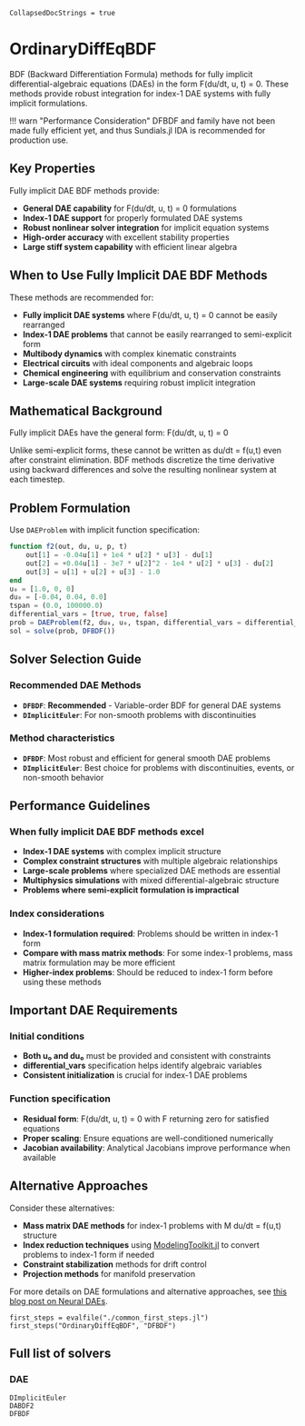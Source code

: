 ```@meta
CollapsedDocStrings = true
```

# OrdinaryDiffEqBDF

BDF (Backward Differentiation Formula) methods for fully implicit differential-algebraic equations (DAEs) in the form F(du/dt, u, t) = 0. These methods provide robust integration for index-1 DAE systems with fully implicit formulations.

!!! warn "Performance Consideration"
    DFBDF and family have not been made fully efficient yet, and thus Sundials.jl IDA is recommended for production use.

## Key Properties

Fully implicit DAE BDF methods provide:

- **General DAE capability** for F(du/dt, u, t) = 0 formulations
- **Index-1 DAE support** for properly formulated DAE systems
- **Robust nonlinear solver integration** for implicit equation systems
- **High-order accuracy** with excellent stability properties
- **Large stiff system capability** with efficient linear algebra

## When to Use Fully Implicit DAE BDF Methods

These methods are recommended for:

- **Fully implicit DAE systems** where F(du/dt, u, t) = 0 cannot be easily rearranged
- **Index-1 DAE problems** that cannot be easily rearranged to semi-explicit form
- **Multibody dynamics** with complex kinematic constraints
- **Electrical circuits** with ideal components and algebraic loops
- **Chemical engineering** with equilibrium and conservation constraints
- **Large-scale DAE systems** requiring robust implicit integration

## Mathematical Background

Fully implicit DAEs have the general form:
F(du/dt, u, t) = 0

Unlike semi-explicit forms, these cannot be written as du/dt = f(u,t) even after constraint elimination. BDF methods discretize the time derivative using backward differences and solve the resulting nonlinear system at each timestep.

## Problem Formulation

Use `DAEProblem` with implicit function specification:

```julia
function f2(out, du, u, p, t)
    out[1] = -0.04u[1] + 1e4 * u[2] * u[3] - du[1]
    out[2] = +0.04u[1] - 3e7 * u[2]^2 - 1e4 * u[2] * u[3] - du[2]
    out[3] = u[1] + u[2] + u[3] - 1.0
end
u₀ = [1.0, 0, 0]
du₀ = [-0.04, 0.04, 0.0]
tspan = (0.0, 100000.0)
differential_vars = [true, true, false]
prob = DAEProblem(f2, du₀, u₀, tspan, differential_vars = differential_vars)
sol = solve(prob, DFBDF())
```

## Solver Selection Guide

### Recommended DAE Methods
- **`DFBDF`**: **Recommended** - Variable-order BDF for general DAE systems
- **`DImplicitEuler`**: For non-smooth problems with discontinuities

### Method characteristics
- **`DFBDF`**: Most robust and efficient for general smooth DAE problems
- **`DImplicitEuler`**: Best choice for problems with discontinuities, events, or non-smooth behavior

## Performance Guidelines

### When fully implicit DAE BDF methods excel
- **Index-1 DAE systems** with complex implicit structure
- **Complex constraint structures** with multiple algebraic relationships
- **Large-scale problems** where specialized DAE methods are essential
- **Multiphysics simulations** with mixed differential-algebraic structure
- **Problems where semi-explicit formulation is impractical**

### Index considerations
- **Index-1 formulation required**: Problems should be written in index-1 form
- **Compare with mass matrix methods**: For some index-1 problems, mass matrix formulation may be more efficient
- **Higher-index problems**: Should be reduced to index-1 form before using these methods

## Important DAE Requirements

### Initial conditions
- **Both u₀ and du₀** must be provided and consistent with constraints
- **differential_vars** specification helps identify algebraic variables
- **Consistent initialization** is crucial for index-1 DAE problems

### Function specification
- **Residual form**: F(du/dt, u, t) = 0 with F returning zero for satisfied equations
- **Proper scaling**: Ensure equations are well-conditioned numerically
- **Jacobian availability**: Analytical Jacobians improve performance when available

## Alternative Approaches

Consider these alternatives:
- **Mass matrix DAE methods** for index-1 problems with M du/dt = f(u,t) structure
- **Index reduction techniques** using [ModelingToolkit.jl](https://docs.sciml.ai/ModelingToolkit/stable/) to convert problems to index-1 form if needed
- **Constraint stabilization** methods for drift control
- **Projection methods** for manifold preservation

For more details on DAE formulations and alternative approaches, see [this blog post on Neural DAEs](https://www.stochasticlifestyle.com/machine-learning-with-hard-constraints-neural-differential-algebraic-equations-daes-as-a-general-formalism/).

```@eval
first_steps = evalfile("./common_first_steps.jl")
first_steps("OrdinaryDiffEqBDF", "DFBDF")
```

## Full list of solvers

### DAE

```@docs
DImplicitEuler
DABDF2
DFBDF
```
